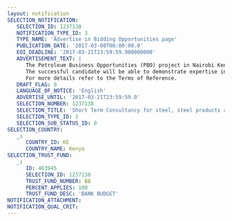 ```yaml
---
layout: notification
SELECTION_NOTIFICATION: 
   SELECTION_ID: 1237138
   NOTIFICATION_TYPE_ID: 3
   TYPE_NAME: 'Advertise in Bidding Opportunities page'
   PUBLICATION_DATE: '2017-03-08T00:00:00.0'
   EOI_DEADLINE: '2017-03-21T23:59:59.900000000'
   ADVERTISEMENT_TEXT: |
      The Petroleum Business Opportunities (PBO) project in Nairobi Kenya is seeking an individual with Management of Change and operational expertise in the steel, steel products and foundry works sector. PBO is a capacity building initiative that aims to raise standards and change business culture to facilitate successful engagement of Kenyan firms with the nascent Oil and Gas Sector.
      The successful candidate will be able to demonstrate expertise in Management of Change; technical operation and business analysis of firms in the steel, steel products and foundry works. This will necessarily include a working knowledge of Environment Health and Safety and Quality Assurance and Quality Control management systems. In addition the successful candidate will have a working knowledge of the accreditations and certifications of processes and personnel that underpin operational excellence.
      For more details refer to the Terms of Reference.
   DRAFT_FLAG: 0
   LANGUAGE_OF_NOTICE: 'English'
   ADVERTISE_UNTIL: '2017-03-21T23:59:59.0'
   SELECTION_NUMBER: 1237138
   SELECTION_TITLE: 'Short Term Consultancy for steel, steel products and foundry works consultant'
   SELECTION_TYPE_ID: 1
   SELECTION_SUB_STATUS_ID: 8
SELECTION_COUNTRY: 
   _: 
      COUNTRY_ID: KE
      COUNTRY_NAME: Kenya
SELECTION_TRUST_FUND: 
   _: 
      ID: 463945
      SELECTION_ID: 1237138
      TRUST_FUND_NUMBER: BB
      PERCENT_APPLIES: 100
      TRUST_FUND_DESC: 'BANK BUDGET'
NOTIFICATION_ATTACHMENT: 
NOTIFICATION_QUAL_CRIT: 
---
```

